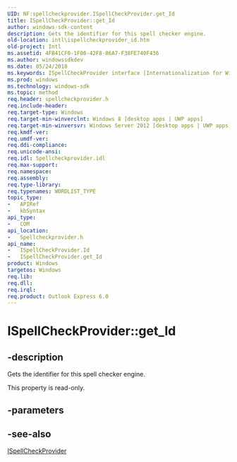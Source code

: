 ```yaml
---
UID: NF:spellcheckprovider.ISpellCheckProvider.get_Id
title: ISpellCheckProvider::get_Id
author: windows-sdk-content
description: Gets the identifier for this spell checker engine.
old-location: intl\ispellcheckprovider_id.htm
old-project: Intl
ms.assetid: 4FB41CF0-1F08-42F8-86A7-F38FE740F436
ms.author: windowssdkdev
ms.date: 05/24/2018
ms.keywords: ISpellCheckProvider interface [Internationalization for Windows Applications],Id property, ISpellCheckProvider.Id, ISpellCheckProvider.get_Id, ISpellCheckProvider::Id, ISpellCheckProvider::get_Id, Id property [Internationalization for Windows Applications], Id property [Internationalization for Windows Applications],ISpellCheckProvider interface, get_Id, intl.ispellcheckprovider_id, spellcheckprovider/ISpellCheckProvider::Id, spellcheckprovider/ISpellCheckProvider::get_Id
ms.prod: windows
ms.technology: windows-sdk
ms.topic: method
req.header: spellcheckprovider.h
req.include-header: 
req.target-type: Windows
req.target-min-winverclnt: Windows 8 [desktop apps | UWP apps]
req.target-min-winversvr: Windows Server 2012 [desktop apps | UWP apps]
req.kmdf-ver: 
req.umdf-ver: 
req.ddi-compliance: 
req.unicode-ansi: 
req.idl: Spellcheckprovider.idl
req.max-support: 
req.namespace: 
req.assembly: 
req.type-library: 
req.typenames: WORDLIST_TYPE
topic_type:
-	APIRef
-	kbSyntax
api_type:
-	COM
api_location:
-	Spellcheckprovider.h
api_name:
-	ISpellCheckProvider.Id
-	ISpellCheckProvider.get_Id
product: Windows
targetos: Windows
req.lib: 
req.dll: 
req.irql: 
req.product: Outlook Express 6.0
---
```


# ISpellCheckProvider::get_Id


## -description


Gets the identifier for this spell checker engine.

This property is read-only.


## -parameters


## -see-also




<a href="https://msdn.microsoft.com/D7C8831E-6FCE-45E0-B2EB-4EB2B1F7911F">ISpellCheckProvider</a>
 

 

